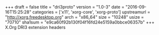 +++
draft = false
title = "dri3proto"
version = "1.0-3"
date = "2016-09-16T15:25:28"
categories = ['x11', 'xorg-core', 'xorg-proto']
upstreamurl = "http://xorg.freedesktop.org"
arch = "x86_64"
size = "10248"
usize = "70710"
sha1sum = "e9ca60f92b130f04f16fd24e5159a0bbce06357b"
+++
X.Org DRI3 extension headers